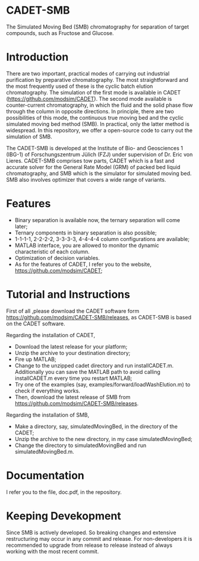 

# CADET-SMB
The Simulated Moving Bed (SMB) chromatography for separation of target compounds, such as Fructose and Glucose.

# Introduction

There are two important, practical modes of carrying out industrial purification by preparative chromatography. The most straightforward and the most frequently used of these is the cyclic batch elution chromatography. The simulation of the first mode is available in CADET (https://github.com/modsim/CADET). The second mode available is counter-current chromatography, in which the fluid and the solid phase flow through the column in opposite directions. In principle, there are two possibilities of this mode, the continuous true moving bed and the cyclic simulated moving bed method (SMB). In practical, only the latter method is widespread. In this repository, we offer a open-source code to carry out the simulation of SMB.

The CADET-SMB is developed at the Institute of Bio- and Geosciences 1 (IBG-1) of Forschungszentrum Jülich (FZJ) under supervision of Dr. Eric von Lieres. CADET-SMB comprises tow parts, CADET which is a fast and accurate solver for the General Rate Model (GRM) of packed bed liquid chromatography, and SMB which is the simulator for simulated moving bed. SMB also involves optimizer that covers a wide range of variants.

# Features

* Binary separation is available now, the ternary separation will come later;
* Ternary components in binary separation is also possible;
* 1-1-1-1, 2-2-2-2, 3-3-3-3, 4-4-4-4 column configurations are available;
* MATLAB interface, you are allowed to monitor the dynamic characteristic of each column.
* Optimization of decision variables.
* As for the features of CADET, I refer you to the website, https://github.com/modsim/CADET;

# Tutorial and Instructions

First of all ,please download the CADET software form https://github.com/modsim/CADET-SMB/releases, as CADET-SMB is based on the CADET software.

Regarding the installation of CADET,

* Download the latest release for your platform;
* Unzip the archive to your destination directory;
* Fire up MATLAB;
* Change to the unzipped cadet directory and run installCADET.m. Additionally you can save the MATLAB path to avoid calling installCADET.m every time you restart MATLAB;
* Try one of the examples (say, examples/forward/loadWashElution.m) to check if everything works.
* Then, download the latest release of SMB from https://github.com/modsim/CADET-SMB/releases.

Regarding the installation of SMB,

* Make a directory, say, simulatedMovingBed, in the directory of the CADET;
* Unzip the archive to the new directory, in my case simulatedMovingBed;
* Change the directory to simulatedMovingBed and run simulatedMovingBed.m.

# Documentation 

I refer you to the file, doc.pdf, in the repository.

# Keeping Devekopment 

Since SMB is actively developed. So breaking changes and extensive restructuring may occur in any commit and release. For non-developers it is recommended to upgrade from release to release instead of always working with the most recent commit.
